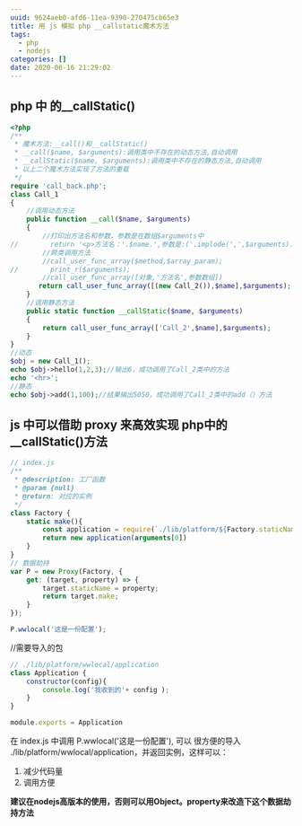 ```yaml
---
uuid: 9624aeb0-afd6-11ea-9390-270475cb65e3
title: 用 js 模拟 php __callstatic魔术方法
tags:
  - php
  - nodejs
categories: []
date: 2020-06-16 21:29:02
---
```


## php 中 的__callStatic()

```php
<?php
/**
 * 魔术方法:__call()和__callStatic()
 * __call($name, $arguments):调用类中不存在的动态方法,自动调用
 * __callStatic($name, $arguments):调用类中不存在的静态方法,自动调用
 * 以上二个魔术方法实现了方法的重载
 */
require 'call_back.php';
class Call_1
{
    //调用动态方法
    public function __call($name, $arguments)
    {
        //打印出方法名和参数，参数是在数组$arguments中
//        return '<p>方法名：'.$name.',参数是:('.implode(',',$arguments).')</p>';
        //跨类调用方法
        //call_user_func_array($method,$array_param);
//        print_r($arguments);
        //call_user_func_array([对象,'方法名',参数数组])
       return call_user_func_array([(new Call_2()),$name],$arguments);
    }
    //调用静态方法
    public static function __callStatic($name, $arguments)
    {
        return call_user_func_array(['Call_2',$name],$arguments);
    }
}
//动态
$obj = new Call_1();
echo $obj->hello(1,2,3);//输出6，成功调用了Call_2类中的方法
echo '<hr>';
//静态
echo $obj->add(1,100);//结果输出5050，成功调用了Call_2类中的add（）方法
```

## js 中可以借助 proxy 来高效实现 php中的 __callStatic()方法

```js
// index.js
/**
 * @description: 工厂函数
 * @param {null} 
 * @return: 对应的实例
 */
class Factory {
    static make(){
        const application = require(`./lib/platform/${Factory.staticName}/application`)
        return new application(arguments[0])
    }
}
// 数据劫持
var P = new Proxy(Factory, {
    get: (target, property) => {    
        target.staticName = property;
        return target.make;
    }
});

P.wwlocal('这是一份配置');
```
//需要导入的包
```js
// ./lib/platform/wwlocal/application
class Application {
    constructor(config){
        console.log('我收到的'+ config );
    }
}

module.exports = Application
```
在 index.js 中调用 P.wwlocal('这是一份配置'), 可以 很方便的导入 ./lib/platform/wwlocal/application，并返回实例，这样可以：
1. 减少代码量
2. 调用方便

**建议在nodejs高版本的使用，否则可以用Object。property来改造下这个数据劫持方法**

